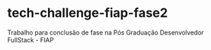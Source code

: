 # tech-challenge-fiap-fase2
Trabalho para conclusão de fase na Pós Graduação Desenvolvedor FullStack - FIAP

